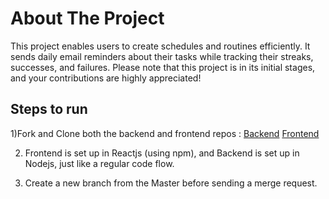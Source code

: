 # About The Project

This project enables users to create schedules and routines efficiently. It sends daily email reminders about their tasks while tracking their streaks, successes, and failures.
Please note that this project is in its initial stages, and your contributions are highly appreciated!

## Steps to run 

1)Fork and Clone both the backend and frontend repos :
<a href="https://github.com/akshat1404/BACKENDSCHEDULING">Backend<a>
<a href="https://github.com/akshat1404/FRONTENDSCHEDULING">Frontend<a>

2) Frontend is set up in Reactjs (using npm), and Backend is set up in Nodejs, just like a regular code flow.

3) Create a new branch from the Master before sending a merge request.
